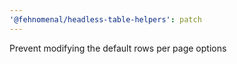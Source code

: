 ```yaml
---
'@fehnomenal/headless-table-helpers': patch
---
```


Prevent modifying the default rows per page options
